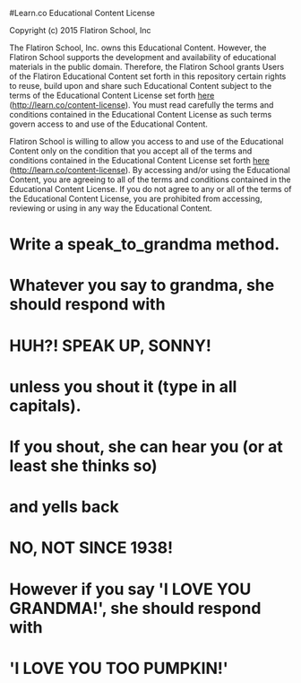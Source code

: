 #Learn.co Educational Content License

Copyright (c) 2015 Flatiron School, Inc

The Flatiron School, Inc. owns this Educational Content. However, the Flatiron School supports the development and availability of educational materials in the public domain. Therefore, the Flatiron School grants Users of the Flatiron Educational Content set forth in this repository certain rights to reuse, build upon and share such Educational Content subject to the terms of the Educational Content License set forth [here](http://learn.co/content-license) (http://learn.co/content-license). You must read carefully the terms and conditions contained in the Educational Content License as such terms govern access to and use of the Educational Content.  

Flatiron School is willing to allow you access to and use of the Educational Content only on the condition that you accept all of the terms and conditions contained in the Educational Content License set forth [here](http://learn.co/content-license) (http://learn.co/content-license).  By accessing and/or using the Educational Content, you are agreeing to all of the terms and conditions contained in the Educational Content License.  If you do not agree to any or all of the terms of the Educational Content License, you are prohibited from accessing, reviewing or using in any way the Educational Content.


# Write a speak_to_grandma method.

# Whatever you say to grandma, she should respond with
# HUH?! SPEAK UP, SONNY!
# unless you shout it (type in all capitals).

# If you shout, she can hear you (or at least she thinks so) 
# and yells back

# NO, NOT SINCE 1938!

# However if you say 'I LOVE YOU GRANDMA!', she should respond with
# 'I LOVE YOU TOO PUMPKIN!'
